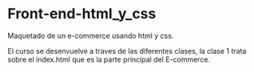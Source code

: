 # Front-end-html_y_css
Maquetado de un e-commerce usando html y css. 

El curso se desenvuelve a traves de las diferentes clases, la clase 1 trata sobre el index.html que es la parte principal del E-commerce.
